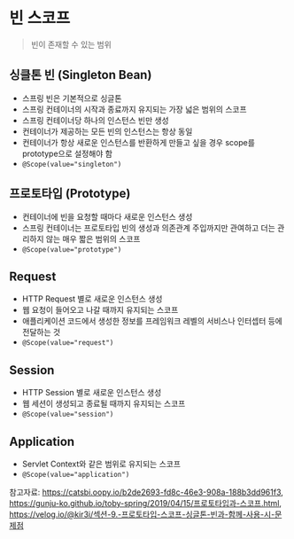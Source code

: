 # 빈 스코프
> 빈이 존재할 수 있는 범위

## 싱클톤 빈 (Singleton Bean)
- 스프링 빈은 기본적으로 싱글톤
- 스프링 컨테이너의 시작과 종료까지 유지되는 가장 넓은 범위의 스코프
- 스프링 컨테이너당 하나의 인스턴스 빈만 생성  
- 컨테이너가 제공하는 모든 빈의 인스턴스는 항상 동일
- 컨테이너가 항상 새로운 인스턴스를 반환하게 만들고 싶을 경우 scope를 prototype으로 설정해야 함
- `@Scope(value="singleton")`

## 프로토타입 (Prototype)
- 컨테이너에 빈을 요청할 때마다 새로운 인스턴스 생성
- 스프링 컨테이너는 프로토타입 빈의 생성과 의존관계 주입까지만 관여하고 더는 관리하지 않는 매우 짧은 범위의 스코프
- `@Scope(value="prototype")`

## Request
- HTTP Request 별로 새로운 인스턴스 생성
- 웹 요청이 들어오고 나갈 때까지 유지되는 스코프
- 애플리케이션 코드에서 생성한 정보를 프레임워크 레벨의 서비스나 인터셉터 등에 전달하는 것
- `@Scope(value="request")`

## Session
- HTTP Session 별로 새로운 인스턴스 생성
- 웹 세션이 생성되고 종료될 때까지 유지되는 스코프
- `@Scope(value="session")`

## Application
- Servlet Context와 같은 범위로 유지되는 스코프
- `@Scope(value="application")`

참고자료: https://catsbi.oopy.io/b2de2693-fd8c-46e3-908a-188b3dd961f3, https://gunju-ko.github.io/toby-spring/2019/04/15/프로토타입과-스코프.html, https://velog.io/@kir3i/섹션-9.-프로토타입-스코프-싱글톤-빈과-함께-사용-시-문제점
